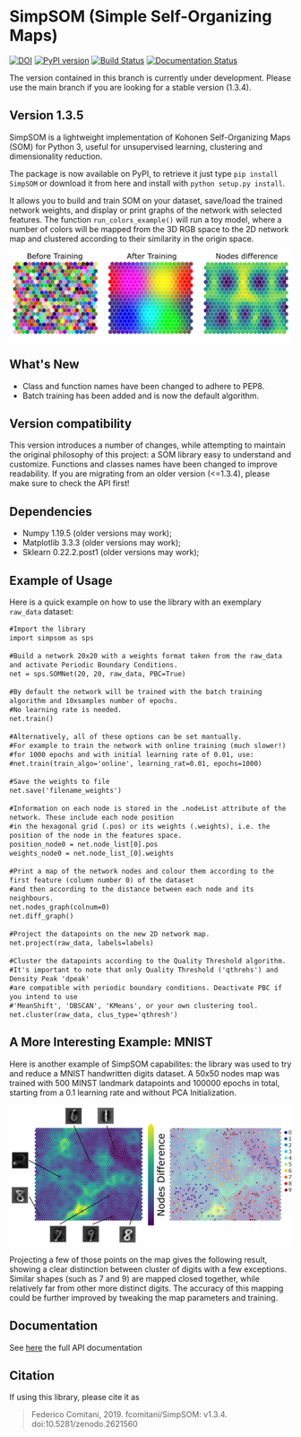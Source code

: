 # SimpSOM (Simple Self-Organizing Maps)

[![DOI](https://zenodo.org/badge/91130860.svg)](https://zenodo.org/badge/latestdoi/91130860)
[![PyPI version](https://badge.fury.io/py/SimpSOM.svg)](https://badge.fury.io/py/simpsom)
[![Build Status](https://travis-ci.org/fcomitani/simpsom.svg?branch=master)](https://travis-ci.org/fcomitani/simpsom)
[![Documentation Status](https://readthedocs.org/projects/simpsom/badge/?version=latest)](https://simpsom.readthedocs.io/en/latest/?badge=latest)

The version contained in this branch is currently under development.
Please use the main branch if you are looking for a stable version (1.3.4).

## Version 1.3.5

SimpSOM is a lightweight implementation of Kohonen Self-Organizing Maps
(SOM) for Python 3, useful for unsupervised learning,
clustering and dimensionality reduction.

The package is now available on PyPI, to retrieve it just type
`pip install SimpSOM` or download it from here and install with
`python setup.py install`.

It allows you to build and train SOM on your dataset, save/load the trained
network weights, and display or print graphs of the network with
selected features. The function `run_colors_example()` will run a toy
model, where a number of colors will be mapped from the 3D RGB space to
the 2D network map and clustered according to their similarity in the
origin space.

![](./docs/figs/colorExample.png)

## What\'s New

- Class and function names have been changed to adhere to PEP8.
- Batch training has been added and is now the default algorithm.

## Version compatibility

This version introduces a number of changes, while attempting to maintain
the original philosophy of this project: a SOM library easy to understand and customize.
Functions and classes names have been changed to improve readability.
If you are migrating from an older version (<=1.3.4), please make sure to check the API first!

## Dependencies

-   Numpy 1.19.5 (older versions may work);
-   Matplotlib 3.3.3 (older versions may work);
-   Sklearn 0.22.2.post1 (older versions may work);

## Example of Usage

Here is a quick example on how to use the library with an exemplary `raw_data`
dataset:

    #Import the library
    import simpsom as sps

    #Build a network 20x20 with a weights format taken from the raw_data and activate Periodic Boundary Conditions. 
    net = sps.SOMNet(20, 20, raw_data, PBC=True)

    #By default the network will be trained with the batch training algorithm and 10xsamples number of epochs.
    #No learning rate is needed.
    net.train()

    #Alternatively, all of these options can be set mantually. 
    #For example to train the network with online training (much slower!)
    #for 1000 epochs and with initial learning rate of 0.01, use:
    #net.train(train_algo='online', learning_rat=0.01, epochs=1000)

    #Save the weights to file
    net.save('filename_weights')

    #Information on each node is stored in the .nodeList attribute of the network. These include each node position
    #in the hexagonal grid (.pos) or its weights (.weights), i.e. the position of the node in the features space.
    position_node0 = net.node_list[0].pos
    weights_node0 = net.node_list_[0].weights 

    #Print a map of the network nodes and colour them according to the first feature (column number 0) of the dataset
    #and then according to the distance between each node and its neighbours.
    net.nodes_graph(colnum=0)
    net.diff_graph()

    #Project the datapoints on the new 2D network map.
    net.project(raw_data, labels=labels)

    #Cluster the datapoints according to the Quality Threshold algorithm.
    #It's important to note that only Quality Threshold ('qthrehs') and Density Peak 'dpeak'
    #are compatible with periodic boundary conditions. Deactivate PBC if you intend to use
    #'MeanShift', 'DBSCAN', 'KMeans', or your own clustering tool.
    net.cluster(raw_data, clus_type='qthresh')	
	
## A More Interesting Example: MNIST

Here is another example of SimpSOM capabilites: the library was used to try and reduce a MNIST handwritten digits dataset. A 50x50 nodes map was trained with 500 MINST landmark datapoints and 100000 epochs in total, starting from a 0.1 learning rate and without PCA Initialization.

![](./docs/figs/nD_annotated.png)

Projecting a few of those points on the map gives the following result, showing a clear distinction between cluster of digits with a few exceptions. Similar shapes (such as 7 and 9) are mapped closed together, while relatively far from other more distinct digits. The accuracy of this mapping could be further improved by tweaking the map parameters and training.
	
## Documentation

See [here](https://simpsom.readthedocs.io/en/master/) the full API documentation

## Citation

If using this library, please cite it as

> Federico Comitani, 2019. fcomitani/SimpSOM: v1.3.4. doi:10.5281/zenodo.2621560

